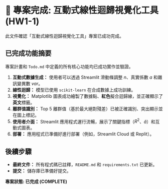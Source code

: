# 🎉 專案完成: 互動式線性迴歸視覺化工具 (HW1-1)

此文件確認「互動式線性迴歸視覺化工具」專案已成功完成。

## 已完成功能摘要

專案計畫和 `Todo.md` 中定義的所有核心功能均已成功實作並驗證。

1.  **互動式數據生成：** 使用者可以透過 Streamlit 滑動條調整 $n$、真實係數 $a$ 和雜訊變異數 $var$。
2.  **線性迴歸：** 模型已使用 `scikit-learn` 在合成數據上成功訓練。
3.  **視覺化：** Matplotlib 圖表成功繪製了數據點、**紅色**擬合迴歸線，並正確顯示了**英文**標籤。
4.  **離群值識別：** Top 5 離群值（基於最大絕對殘差）已被正確識別、突出顯示並在圖上標記。
5.  **使用者介面：** Streamlit 應用程式運行流暢，展示了關鍵指標（$R^2$、$\hat{a}$）和互動式圖表。
6.  **部署：** 應用程式已準備好進行部署（例如，Streamlit Cloud 或 Replit）。

## 後續步驟

* **最終文件：** 所有程式碼已註釋，`README.md` 和 `requirements.txt` 已更新。
* **提交：** 儲存庫已準備好提交。

**專案狀態: 已完成 (COMPLETE)**